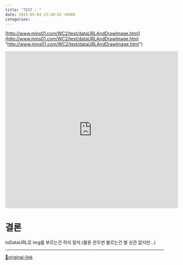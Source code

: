 ```yaml
---
title: "TEST : "
date: 2015-05-03 23:30:52 +0900
categories: 
---
```

  

[http://www.mins01.com/WC2/test/dataURLAndDrawImage.html](http://www.mins01.com/WC2/test/dataURLAndDrawImage.html "http://www.mins01.com/WC2/test/dataURLAndDrawImage.html")  
<iframe frameborder="0" height="500" src="http://www.mins01.com/WC2/test/dataURLAndDrawImage.html" style="border-width: 0px;" width="550"></iframe>  
  
  

# 결론
toDataURL로 img를 부르는건 하지 말자.(물론 한두번 불르는건 별 상관 없지만...)




***
[🔗original-link](http://www.mins01.com/mh/tech/read/945)